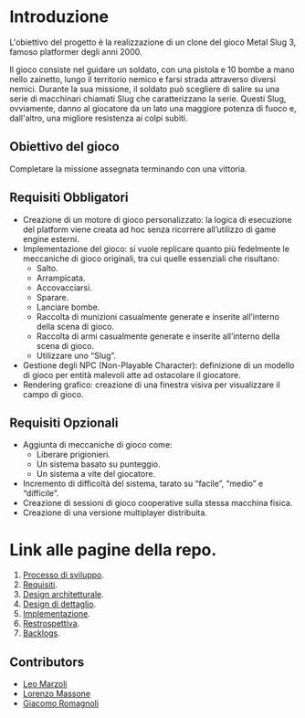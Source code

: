
# Introduzione

L'obiettivo del progetto è la realizzazione di un clone del gioco Metal Slug 3, famoso platformer degli anni 2000.

Il gioco consiste nel guidare un soldato, con una pistola e 10 bombe a mano nello zainetto, lungo il territorio nemico e farsi strada attraverso diversi nemici. Durante la sua missione, il soldato può scegliere di salire su una serie di macchinari chiamati Slug che caratterizzano la serie. Questi Slug, ovviamente, danno al giocatore da un lato una maggiore potenza di fuoco e, dall'altro, una migliore resistenza ai colpi subiti.

## Obiettivo del gioco

 Completare la missione assegnata terminando con una vittoria.

## Requisiti Obbligatori

- Creazione di un motore di gioco personalizzato: la logica di esecuzione del platform viene creata ad hoc senza ricorrere all’utilizzo di game engine esterni.
- Implementazione del gioco: si vuole replicare quanto più fedelmente le meccaniche di gioco originali, tra cui quelle essenziali che risultano:
  - Salto.
  - Arrampicata.
  - Accovacciarsi.
  - Sparare.
  - Lanciare bombe.
  - Raccolta di munizioni casualmente generate e inserite all’interno della scena di gioco.
  - Raccolta di armi casualmente generate e inserite all’interno della scena di gioco.
  - Utilizzare uno “Slug”.
- Gestione degli NPC (Non-Playable Character): definizione di un modello di gioco per entità malevoli atte ad ostacolare il giocatore.
- Rendering grafico: creazione di una finestra visiva per visualizzare il campo di gioco.

## Requisiti Opzionali

- Aggiunta di meccaniche di gioco come:
  - Liberare prigionieri.
  - Un sistema basato su punteggio.
  - Un sistema a vite del giocatore.
- Incremento di difficoltà del sistema, tarato su “facile”, “medio” e “difficile”.
- Creazione di sessioni di gioco cooperative sulla stessa macchina fisica.
- Creazione di una versione multiplayer distribuita.

# Link alle pagine della repo.
1. [Processo di sviluppo](./processo_di_sviluppo/processo_di_sviluppo.md).
2. [Requisiti](./requisiti/requisiti.md).
3. [Design architetturale](./design_architetturale/design_architetturale.md).
4. [Design di dettaglio](./design_di_dettaglio/design_di_dettaglio.md).
5. [Implementazione](./implementazione/implementazione.md).
6. [Restrospettiva](./restrospettiva/restrospettiva.md).
7. [Backlogs](./restrospettiva/backlog.md).
   
## Contributors

- [Leo Marzoli](#)
- [Lorenzo Massone](#)
- [Giacomo Romagnoli](#)
